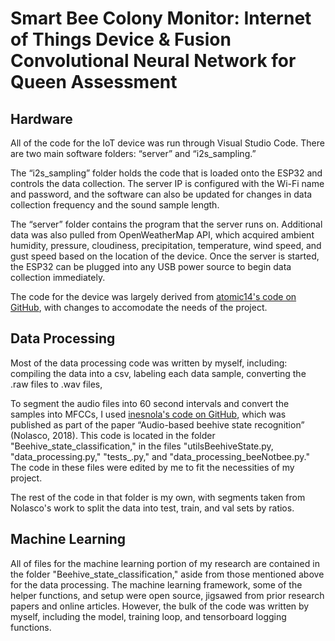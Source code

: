 # Smart Bee Colony Monitor: Internet of Things Device & Fusion Convolutional Neural Network for Queen Assessment

## Hardware
All of the code for the IoT device was run through Visual Studio Code. There are two main software folders: “server” and “i2s_sampling.”  
  
The “i2s_sampling” folder holds the code that is loaded onto the ESP32 and controls the data collection. The server IP is configured with the Wi-Fi name and password, and the software can also be updated for changes in data collection frequency and the sound sample length.
  
The “server” folder contains the program that the server runs on. Additional data was also pulled from OpenWeatherMap API, which acquired ambient humidity, pressure, cloudiness, precipitation, temperature, wind speed, and gust speed based on the location of the device. Once the server is started, the ESP32 can be plugged into any USB power source to begin data collection immediately.  
  
The code for the device was largely derived from [atomic14's code on GitHub](https://github.com/atomic14/esp32_audio), with changes to accomodate the needs of the project.

## Data Processing
Most of the data processing code was written by myself, including: compiling the data into a csv, labeling each data sample, converting the .raw files to .wav files,  

To segment the audio files into 60 second intervals and convert the samples into MFCCs, I used [inesnola's code on GitHub](https://github.com/inesnolas/Audio_based_identification_beehive_states), which was published as part of the paper “Audio-based beehive state recognition” (Nolasco, 2018). This code is located in the folder "Beehive_state_classification," in the files "utilsBeehiveState.py, "data_processing.py," "tests_.py," and "data_processing_beeNotbee.py." The code in these files were edited by me to fit the necessities of my project.  

The rest of the code in that folder is my own, with segments taken from Nolasco's work to split the data into test, train, and val sets by ratios.

## Machine Learning
All of files for the machine learning portion of my research are contained in the folder "Beehive_state_classification," aside from those mentioned above for the data processing. The machine learning framework, some of the helper functions, and setup were open source, jigsawed from prior research papers and online articles. However, the bulk of the code was written by myself, including the model, training loop, and tensorboard logging functions.
